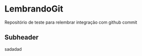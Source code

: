 # LembrandoGit
Repositório de teste para relembrar integração com github
commit

## Subheader

sadadad